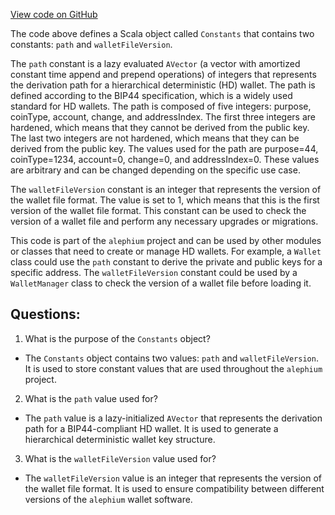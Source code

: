 [View code on GitHub](https://github.com/alephium/alephium/blob/master/wallet/src/main/scala/org/alephium/wallet/Constants.scala)

The code above defines a Scala object called `Constants` that contains two constants: `path` and `walletFileVersion`. 

The `path` constant is a lazy evaluated `AVector` (a vector with amortized constant time append and prepend operations) of integers that represents the derivation path for a hierarchical deterministic (HD) wallet. The path is defined according to the BIP44 specification, which is a widely used standard for HD wallets. The path is composed of five integers: purpose, coinType, account, change, and addressIndex. The first three integers are hardened, which means that they cannot be derived from the public key. The last two integers are not hardened, which means that they can be derived from the public key. The values used for the path are purpose=44, coinType=1234, account=0, change=0, and addressIndex=0. These values are arbitrary and can be changed depending on the specific use case.

The `walletFileVersion` constant is an integer that represents the version of the wallet file format. The value is set to 1, which means that this is the first version of the wallet file format. This constant can be used to check the version of a wallet file and perform any necessary upgrades or migrations.

This code is part of the `alephium` project and can be used by other modules or classes that need to create or manage HD wallets. For example, a `Wallet` class could use the `path` constant to derive the private and public keys for a specific address. The `walletFileVersion` constant could be used by a `WalletManager` class to check the version of a wallet file before loading it.
## Questions: 
 1. What is the purpose of the `Constants` object?
- The `Constants` object contains two values: `path` and `walletFileVersion`. It is used to store constant values that are used throughout the `alephium` project.

2. What is the `path` value used for?
- The `path` value is a lazy-initialized `AVector` that represents the derivation path for a BIP44-compliant HD wallet. It is used to generate a hierarchical deterministic wallet key structure.

3. What is the `walletFileVersion` value used for?
- The `walletFileVersion` value is an integer that represents the version of the wallet file format. It is used to ensure compatibility between different versions of the `alephium` wallet software.